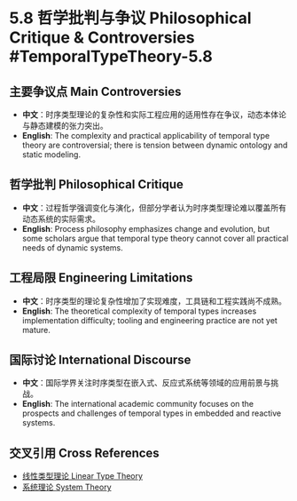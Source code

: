 # 5.8 哲学批判与争议 Philosophical Critique & Controversies #TemporalTypeTheory-5.8

## 主要争议点 Main Controversies

- **中文**：时序类型理论的复杂性和实际工程应用的适用性存在争议，动态本体论与静态建模的张力突出。
- **English**: The complexity and practical applicability of temporal type theory are controversial; there is tension between dynamic ontology and static modeling.

## 哲学批判 Philosophical Critique

- **中文**：过程哲学强调变化与演化，但部分学者认为时序类型理论难以覆盖所有动态系统的实际需求。
- **English**: Process philosophy emphasizes change and evolution, but some scholars argue that temporal type theory cannot cover all practical needs of dynamic systems.

## 工程局限 Engineering Limitations

- **中文**：时序类型的理论复杂性增加了实现难度，工具链和工程实践尚不成熟。
- **English**: The theoretical complexity of temporal types increases implementation difficulty; tooling and engineering practice are not yet mature.

## 国际讨论 International Discourse

- **中文**：国际学界关注时序类型在嵌入式、反应式系统等领域的应用前景与挑战。
- **English**: The international academic community focuses on the prospects and challenges of temporal types in embedded and reactive systems.

## 交叉引用 Cross References

- [线性类型理论 Linear Type Theory](../LinearTypeTheory/README.md)
- [系统理论 System Theory](../SystemTheory/README.md)
